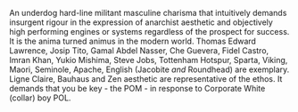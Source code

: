 An underdog hard-line militant masculine charisma that intuitively demands insurgent rigour in the expression of  anarchist aesthetic and objectively high performing engines or systems regardless of the prospect for success. It is the anima turned animus in the modern world. Thomas Edward Lawrence, Josip Tito, Gamal Abdel Nasser, Che Guevera, Fidel Castro, Imran Khan, Yukio Mishima, Steve Jobs, Tottenham Hotspur, Sparta, Viking, Maori, Seminole, Apache, English (Jacobite *and* Roundhead) are exemplary. Ligne Claire, Bauhaus and Zen aesthetic are representative of the ethos. It demands that you be key - the POM - in response to Corporate White (collar) boy POL.